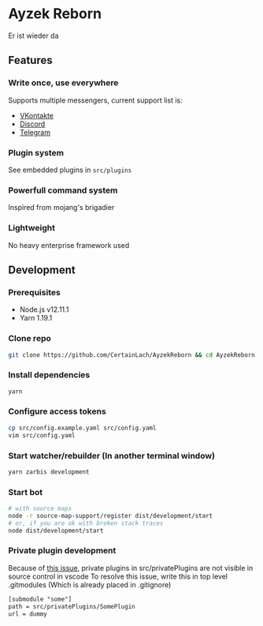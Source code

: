# Ayzek Reborn

Er ist wieder da

## Features

### Write once, use everywhere

Supports multiple messengers, current support list is:

- [VKontakte](./docs/VK_Configuration.md)
- [Discord](./docs/DS_Configuration.md)
- [Telegram](./docs/TG_Configuration.md)

### Plugin system

See embedded plugins in `src/plugins`

### Powerfull command system

Inspired from mojang's brigadier

### Lightweight

No heavy enterprise framework used

## Development

### Prerequisites

- Node.js v12.11.1
- Yarn 1.19.1

### Clone repo

```sh
git clone https://github.com/CertainLach/AyzekReborn && cd AyzekReborn
```

### Install dependencies

```sh
yarn
```

### Configure access tokens

```sh
cp src/config.example.yaml src/config.yaml
vim src/config.yaml
```

### Start watcher/rebuilder (In another terminal window)

```sh
yarn zarbis development
```

### Start bot

```sh
# with source maps
node -r source-map-support/register dist/development/start
# or, if you are ok with broken stack traces
node dist/development/start
```

### Private plugin development

Because of [this issue](https://github.com/microsoft/vscode/issues/37947), private plugins in src/privatePlugins are not visible in source control in vscode
To resolve this issue, write this in top level .gitmodules (Which is already placed in .gitignore)

```txt
[submodule "some"]
path = src/privatePlugins/SomePlugin
url = dummy
```
